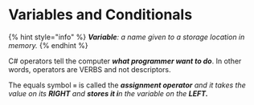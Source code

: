 # Variables and Conditionals

{% hint style="info" %}
_**Variable**: a name given to a storage location in memory._
{% endhint %}

C\# operators tell the computer _**what programmer want to do**_. In other words, operators are VERBS and not descriptors. 

The equals symbol **`=`** is called the _**assignment operator** and it takes the value on its **RIGHT** and **stores it i**n the variable on the **LEFT.**_

